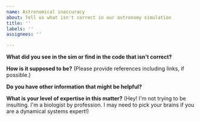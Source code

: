 ```yaml
---
name: Astronomical inaccuracy
about: Tell us what isn't correct in our astronomy simulation
title: ''
labels: ''
assignees: ''

---
```


**What did you see in the sim or find in the code that isn't correct?**

**How is it supposed to be?**
(Please provide references including links, if possible.)

**Do you have other information that might be helpful?**

**What is your level of expertise in this matter?**
(Hey! I'm not trying to be insulting. I'm a biologist by profession. I may need to pick your brains if you are a dynamical systems expert!)
